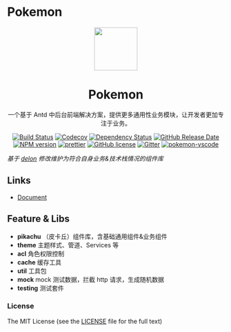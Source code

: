 # Pokemon

<p align="center">
  <a href="https://1ziton.github.io/pokemon">
    <img width="100" src="https://1ziton.github.io/pokemon/assets/img/logo.png">
  </a>
</p>

<h1 align="center">
Pokemon
</h1>

<div align="center">

一个基于 Antd 中后台前端解决方案，提供更多通用性业务模块，让开发者更加专注于业务。

[![Build Status](https://img.shields.io/travis/1ziton/pokemon/master.svg?style=flat-square)](https://travis-ci.org/1ziton/pokemon)
[![Codecov](https://img.shields.io/codecov/c/github/1ziton/pokemon.svg?style=flat-square)](https://codecov.io/gh/1ziton/pokemon)
[![Dependency Status](https://david-dm.org/1ziton/pokemon/status.svg?style=flat-square)](https://david-dm.org/1ziton/pokemon)
[![GitHub Release Date](https://img.shields.io/github/release-date/1ziton/pokemon.svg?style=flat-square)](https://github.com/1ziton/pokemon/releases)
[![NPM version](https://img.shields.io/npm/v/pokemon.svg?style=flat-square)](https://www.npmjs.com/package/pokemon)
[![prettier](https://img.shields.io/badge/code_style-prettier-ff69b4.svg?style=flat-square)](https://prettier.io/)
[![GitHub license](https://img.shields.io/github/license/mashape/apistatus.svg?style=flat-square)](https://github.com/1ziton/pokemon/blob/master/LICENSE)
[![Gitter](https://img.shields.io/gitter/room/1ziton/pokemon.svg?style=flat-square)](https://gitter.im/1ziton/pokemon)
[![pokemon-vscode](https://img.shields.io/badge/ng--alain-VSCODE-brightgreen.svg?style=flat-square)](https://marketplace.visualstudio.com/items?itemName=cipchk.pokemon-vscode)

</div>

_基于 [delon](https://github.com/ng-alain/delon) 修改维护为符合自身业务&技术栈情况的组件库_

## Links

- [Document](http://1ziton.github.io/pokemon)

## Feature & Libs

- **pikachu** （皮卡丘）组件库，含基础通用组件&业务组件
- **theme** 主题样式、管道、Services 等
- **acl** 角色权限控制
- **cache** 缓存工具
- **util** 工具包
- **mock** mock 测试数据，拦截 http 请求，生成随机数据
- **testing** 测试套件

### License

The MIT License (see the [LICENSE](https://github.com/1ziton/pokemon/blob/master/LICENSE) file for the full text)
